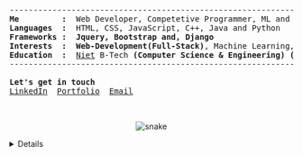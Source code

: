 <pre>
--------------------------------------------------------------------------------
<b>Me         :</b>  Web Developer, Competetive Programmer, ML and Tech Enthusiast
<b>Languages  :</b>  HTML, CSS, JavaScript, C++, Java and Python
<b>Frameworks :</b>  <b>Jquery, Bootstrap and, Django</b>
<b>Interests  :</b>  <b>Web-Development(Full-Stack)</b>, Machine Learning, Open-Source Contribution
<b>Education  :</b>  <a href="http://www.niet.co.in/">Niet</a> B-Tech <b>(Computer Science & Engineering) (2024)</b>
--------------------------------------------------------------------------------

<b>Let's get in touch</b>
<a href="https://linkedin.com/in/narayan-soni/">LinkedIn</a>  <a href="https://narayan954.github.io">Portfolio</a>  <a href="mailto:narayansoni954@gmail.com">Email</a>

<!-- <b>Featured Projects </b>
<a href="https://youtemy.tech/">YouTemy<a>  <a href="https://music-expanse.herokuapp.com/">Music Expanse<a> 

<b>Additional:</b>
<a href="https://goofy-sammet-fca865.netlify.app/">Porfolio-MLH<a>  <a href="https://narayan954.github.io">narayan954.github.io<a>  <a href="https://narayan954.github.io/Learn_CODE/">Learn_CODE<a> -->
</pre>

<!-- <p align="center"> 
  Visitors count:<br>
  <img src="https://profile-counter.glitch.me/narayan954/count.svg" />
</p> -->
<p align="center">
  <img src="https://github.com/rosekamallove/narayan954/blob/output/github-contribution-grid-snake.svg" alt="snake">
</p>

<details closed>
 <p align="center">
  <img src = "https://github-readme-stats.vercel.app/api?username=narayan954&show_icons=true&line_height=27&theme=onedark" align="center">
<!-- <img align="right" src="https://github-readme-streak-stats.herokuapp.com/?user=narayan954&count_private=true&theme=onedark" alt="mostlypanda" /> -->
</p>

<!-- ![Narayan Soni's github activity graph](https://activity-graph.herokuapp.com/graph?username=narayan954&theme=onedark) -->
<p align="center">  
<img src="https://komarev.com/ghpvc/?username=narayan954" alt="V2dha" /> <a href="https://twitter.com/narayan854"> </a>
</p>
</details>

<!-- ![Waves](./assets/bottom-header.svg) -->
